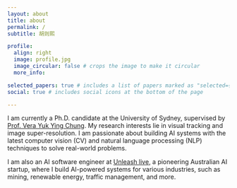 ```yaml
---
layout: about
title: about
permalink: /
subtitle: 胡则熙

profile:
  align: right
  image: profile.jpg
  image_circular: false # crops the image to make it circular
  more_info: 

selected_papers: true # includes a list of papers marked as "selected={true}"
social: true # includes social icons at the bottom of the page

---
```


I am currently a Ph.D. candidate at the University of Sydney, supervised by [Prof. Vera Yuk Ying Chung](https://www.sydney.edu.au/engineering/about/our-people/academic-staff/vera-chung.html). My research interests lie in visual tracking and image super-resolution. I am passionate about building AI systems with the latest computer vision (CV) and natural language processing (NLP) techniques to solve real-world problems.

I am also an AI software engineer at [Unleash live](https://unleashlive.com/), a pioneering Australian AI startup, where I build AI-powered systems for various industries, such as mining, renewable energy, traffic management, and more.
